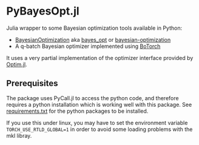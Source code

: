# PyBayesOpt.jl

Julia wrapper to some Bayesian optimization tools available in Python:

- [BayesianOptimization](https://github.com/bayesian-optimization/BayesianOptimization) aka [bayes_opt](https://bayesian-optimization.github.io/BayesianOptimization/3.1.0/reference/bayes_opt.html)
  or [bayesian-optimization](https://pypi.org/project/bayesian-optimization/) 
- A q-batch  Bayesian optimizer implemented using [BoTorch](https://botorch.org/)


It uses a very partial implementation of the optimizer interface provided by [Optim.jl](https://github.com/JuliaNLSolvers/Optim.jl).

## Prerequisites

The package uses PyCall.jl to access the python code, and therefore requires a python installation which is working well with this package.
See [requirements.txt](requirements.txt) for the python packages to be installed.

If you use this under linux, you may have to set the environment variable `TORCH_USE_RTLD_GLOBAL=1` in order to avoid some loading problems
with the mkl libray.
